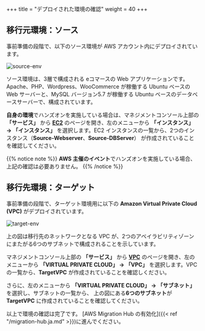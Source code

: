 +++
title = "デプロイされた環境の確認"
weight = 40
+++

## 移行元環境：ソース

事前準備の段階で、以下のソース環境が AWS アカウント内にデプロイされています。

![source-env](/intro/source-env.png)

ソース環境は、3層で構成される eコマースの Web アプリケーションです。  
Apache、PHP、Wordpress、WooCommerce が稼働する Ubuntu ベースの Web サーバーと、MySQL バージョン5.7 が稼働する Ubuntu ベースのデータベースサーバーで、構成されています。

**自身の環境**でハンズオンを実施している場合は、マネジメントコンソール上部の **「サービス」** から **<a href="https://console.aws.amazon.com/ec2/home?region=us-west-2" target="_blank" rel="noopener noreferrer">EC2</a>** のページを開き、左のメニューから **「インスタンス」 → 「インスタンス」** を選択します。EC2 インスタンスの一覧から、2つのインスタンス（**Source-Webserver**、**Source-DBServer**） が作成されていることを確認してください。

{{% notice note %}}
**AWS 主催のイベント**でハンズオンを実施している場合、上記の確認は必要ありません。
{{% /notice %}}
 

## 移行先環境：ターゲット

事前準備の段階で、ターゲット環境用に以下の **Amazon Virtual Private Cloud (VPC)** がデプロイされています。

![target-env](/intro/target-vpc.ja.png)

上の図は移行先のネットワークとなる VPC が、2つのアベイラビリティゾーンにまたがる6つのサブネットで構成されることを示しています。

マネジメントコンソール上部の **「サービス」** から **<a href="https://console.aws.amazon.com/vpc/home?region=us-west-2" target="_blank" rel="noopener noreferrer">VPC</a>** のページを開き、左のメニューから **「VIRTUAL PRIVATE CLOUD」 → 「VPC」** を選択します。VPC の一覧から、**TargetVPC** が作成されていることを確認しください。

さらに、左のメニューから  **「VIRTUAL PRIVATE CLOUD」 → 「サブネット」** を選択し、サブネットの一覧から、
上の図にある**6つのサブネット**が **TargetVPC** に作成されていることを確認してください。

以上で環境の確認は完了です。 [AWS Migration Hub の有効化]({{< ref "/migration-hub.ja.md" >}})に進んでください。